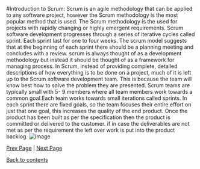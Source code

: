 #Introduction to Scrum:
Scrum is an agile methodology that can be applied to any software project, however the Scrum methodology is the most popular method that is used. The Scrum methodology is the used for projects with rapidly changing or highly emergent requirements. Scrum software development progresses through a series of iterative cycles called sprint. Each sprint last for one to four weeks. The scrum model suggests that at the beginning of each sprint there should be a planning meeting and concludes with a review. scrum is always thought of as a development methodology but instead it should be thought of as a framework for managing process.
In  Scrum, instead of providing complete, detailed descriptions of how everything is to be done on a project, much of it is left up to the Scrum software development team. This is because the team will know best how to solve the problem they are presented.
    Scrum teams are typically small with 5- 9 members where all team members work towards a common goal.Each team works towards small iterations called sprints. In each sprint there are fixed goals, so the team focuses their entire effort on just that one goal, this increases the quality of the end product. Once the product has been built as per the specification then the product is committed or delivered to the customer.
    if in case the deliverables are not met as per the requirement the left over work is put into the product backlog.
![image](http://3.bp.blogspot.com/-tccJep4p-wQ/Uk8jt1M_wgI/AAAAAAAAB24/AJhgf6Das0I/s1600/ScrumCycle.png)

[Prev Page](https://github.com/Krithika-Balan2290/Scrum/blob/master/Different%20Agile%20Processes.md) | [Next Page](https://github.com/Krithika-Balan2290/Scrum/blob/master/Scrum_Working.md)
 
 [Back to contents](https://github.com/Krithika-Balan2290/Scrum/blob/master/Index.md)
